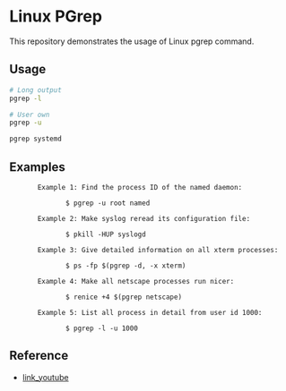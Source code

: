 # Linux PGrep
  
This repository demonstrates the usage of Linux pgrep command.

## Usage
```bash
# Long output
pgrep -l

# User own
pgrep -u

pgrep systemd
```

## Examples
```example
       Example 1: Find the process ID of the named daemon:

              $ pgrep -u root named

       Example 2: Make syslog reread its configuration file:

              $ pkill -HUP syslogd

       Example 3: Give detailed information on all xterm processes:

              $ ps -fp $(pgrep -d, -x xterm)

       Example 4: Make all netscape processes run nicer:

              $ renice +4 $(pgrep netscape)

       Example 5: List all process in detail from user id 1000:

              $ pgrep -l -u 1000
```

## Reference
- [link_youtube](https://www.youtube.com/watch?v=-nRozQcv13I)
